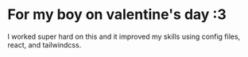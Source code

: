 # For my boy on valentine's day :3

I worked super hard on this and it improved my skills using config files, react, and tailwindcss.
